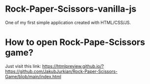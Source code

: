 # Rock-Paper-Scissors-vanilla-js
One of my first simple application created with HTML/CSS/JS.
# How to open Rock-Pape-Scissors game?
Just visit this link: https://htmlpreview.github.io/?https://github.com/JakubJurkian/Rock-Paper-Scissors-Game/blob/main/index.html
